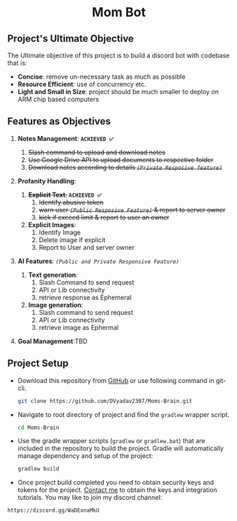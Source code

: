 <!-- TODO: Add image of the bot here, make sure to place it on center -->
# <center>Mom Bot<center>

## Project's Ultimate Objective

The Ultimate objective of this project is to build a discord bot with codebase that is:
- **Concise**: remove un-necessary task as much as possible
- **Resource Efficient**: use of concurrency etc.
- **Light and Small in Size**: project should be much smaller to deploy on ARM chip based computers


## Features as Objectives

1. **Notes Management**:  **`ACHIEVED ✅`**
    1. ~~Slash command to upload and download notes~~ 
    2. ~~Use Google Drive API to upload documents to respective folder~~ 
    3. ~~Download notes according to details *`(Private Resposive feature)`*~~

2. **Profanity Handling**:
    1. ~~**Explicit Text**:~~ **`ACHIEVED ✅`**
        1. ~~Identify abusive token~~
        2. ~~warn user *`(Public Resposive Feature)`* & report to server owner~~
        3. ~~kick if exceed limit & report to user an owner~~
    2. **Explicit Images**:
        1. Identify Image
        2. Delete image if explicit
        3. Report to User and server owner

3. **AI Features**: *`(Public and Private Responsive Feature)`*
    1. **Text generation**:
         1. Slash Command to send request
         2. API or Lib connectivity
         3. retrieve response as Ephemeral
    2. **Image generation**:
         1. Slash command to send request
         2. API or Lib connectivity
         3. retrieve image as Ephermal

4. **Goal Management**:TBD

## Project Setup

- Download this repository from [GitHub](https://github.com/DVyadav2307/Moms-Brain.git) or use following command in git-cli.
  
  ```bash
  git clone https://github.com/DVyadav2307/Moms-Brain.git
  ```
- Navigate to root directory of project and find the `gradlew` wrapper script.
  ```bash
  cd Moms-Brain
  ```
- Use the gradle wrapper scripts (`gradlew` or `gradlew.bat`) that are included in the repository to build the project. Gradle will automatically manage dependency and setup of the project:

  ```bash
  gradlew build
  ```

- Once project build completed you need to obtain security keys and tokens for the project. [Contact me](mailto:divyanshuy858@gmail.com) to obtain the keys and integration tutorials. You may like to join my discord channel:
```
https://discord.gg/WaDExnaMkU
```
